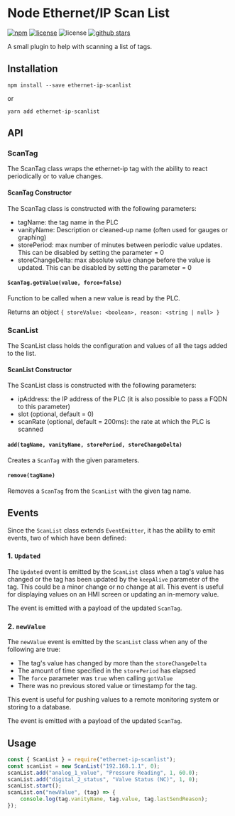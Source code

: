 # Node Ethernet/IP Scan List

[![npm](https://img.shields.io/npm/v/ethernet-ip-scanlist.svg?style=flat-square)](https://www.npmjs.com/package/ethernet-ip-scanlist)
[![license](https://img.shields.io/github/license/patrickjmcd/node-ethernet-ip-scanlist.svg?style=flat-square)](https://github.com/patrickjmcd/node-ethernet-ip-scanlist/blob/master/LICENSE)
![license](https://img.shields.io/travis/patrickjmcd/node-ethernet-ip-scanlist.svg?style=flat-square)
[![github stars](https://img.shields.io/github/stars/patrickjmcd/node-ethernet-ip-scanlist.svg?&amp;style=social&amp;logo=github&amp;label=Stars)](https://github.com/patrickjmcd/node-ethernet-ip-scanlist)

A small plugin to help with scanning a list of tags.

## Installation

```Shell
npm install --save ethernet-ip-scanlist
```

or

```Shell
yarn add ethernet-ip-scanlist
```

## API

### ScanTag

The ScanTag class wraps the ethernet-ip tag with the ability to react periodically or to value changes.

#### ScanTag Constructor

The ScanTag class is constructed with the following parameters:

- tagName: the tag name in the PLC
- vanityName: Description or cleaned-up name (often used for gauges or graphing)
- storePeriod: max number of minutes between periodic value updates. This can be disabled by setting the parameter = 0
- storeChangeDelta: max absolute value change before the value is updated. This can be disabled by setting the parameter = 0

#### ```ScanTag.gotValue(value, force=false)```

Function to be called when a new value is read by the PLC.

Returns an object ```{ storeValue: <boolean>, reason: <string | null> }```

### ScanList

The ScanList class holds the configuration and values of all the tags added to the list.

#### ScanList Constructor

The ScanList class is constructed with the following parameters:

- ipAddress: the IP address of the PLC (it is also possible to pass a FQDN to this parameter)
- slot (optional, default = 0)
- scanRate (optional, default = 200ms): the rate at which the PLC is scanned

#### ```add(tagName, vanityName, storePeriod, storeChangeDelta)```

Creates a ```ScanTag``` with the given parameters.

#### ```remove(tagName)```

Removes a ```ScanTag``` from the ```ScanList``` with the given tag name.

## Events

Since the ```ScanList``` class extends ```EventEmitter```, it has the ability to emit events, two of which have been defined:

### 1. ```Updated```

The ```Updated``` event is emitted by the ```ScanList``` class when a tag's value has changed or the tag has been updated by the ```keepAlive``` parameter of the tag. This could be a minor change or no change at all. This event is useful for displaying values on an HMI screen or updating an in-memory value.

The event is emitted with a payload of the updated ```ScanTag```.

### 2. ```newValue```

The ```newValue``` event is emitted by the ```ScanList``` class when any of the following are true:

- The tag's value has changed by more than the ```storeChangeDelta```
- The amount of time specified in the ```storePeriod``` has elapsed
- The ```force``` parameter was ```true``` when calling ```gotValue```
- There was no previous stored value or timestamp for the tag.

This event is useful for pushing values to a remote monitoring system or storing to a database.

The event is emitted with a payload of the updated ```ScanTag```.

## Usage

```Javascript
const { ScanList } = require("ethernet-ip-scanlist");
const scanList = new ScanList("192.168.1.1", 0);
scanList.add("analog_1_value", "Pressure Reading", 1, 60.0);
scanList.add("digital_2_status", "Valve Status (NC)", 1, 0);
scanList.start();
scanList.on("newValue", (tag) => {
    console.log(tag.vanityName, tag.value, tag.lastSendReason);
});
